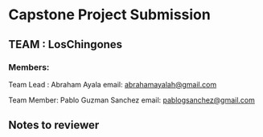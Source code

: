 # Capstone Project Submission

## TEAM : LosChingones

### Members:

Team Lead : Abraham Ayala email: abrahamayalah@gmail.com

Team Member: Pablo Guzman Sanchez email: pablogsanchez@gmail.com

## Notes to reviewer

